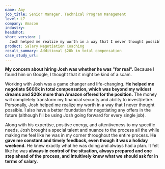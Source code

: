 ```yaml
---
name: Amy 
job_title: Senior Manager, Technical Program Management
level: L7
company: Amazon
industry:
headshot:
short_version: |
  Josh helped me realize my worth in a way that I never thought possible. He helped me negotiate **$600k in total compensation, which was beyond my wildest dreams and $20k more than Amazon offered** for the position. The money will completely transform my financial security and ability to invest/retire. I also have a better foundation for negotiating any offers in the future (although I'll be using Josh going forward for every single job).  
product: Salary Negotiation Coaching
result_summary: Additional $20k in total compensation
case_study_url:
---
```

**My concern about hiring Josh was whether he was "for real”.** Because I found him on Google, I thought that it might be kind of a scam. 

Working with Josh was a game changer and life-changing. **He helped me negotiate $600k in total compensation, which was beyond my wildest dreams and $20k more than Amazon offered for the position.** The money will completely transform my financial security and ability to invest/retire. Personally, Josh helped me realize my worth in a way that I never thought possible. I also have a better foundation for negotiating any offers in the future (although I'll be using Josh going forward for every single job). 

Along with his expertise, positive energy, and attentiveness to my specific needs, Josh brought a special talent and nuance to the process all the while making me feel like he was in my corner throughout the entire process. **He gave me constant and timely feedback, even though it was a holiday weekend.** He knew exactly what he was doing and always had a plan. It felt like he was **always in control of the situation, always prepared and one step ahead of the process, and intuitively knew what we should ask for in terms of salary.**